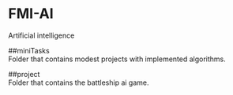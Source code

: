 # FMI-AI
Artificial intelligence

##miniTasks <br>
Folder that contains modest projects with implemented algorithms.

##project <br>
Folder that contains the battleship ai game.
